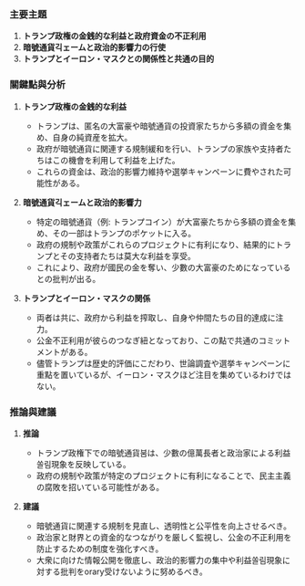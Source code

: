 ### 主要主題

1. **トランプ政権の金銭的な利益と政府資金の不正利用**
2. **暗號通貨긱ェームと政治的影響力の行使**
3. **トランプとイーロン・マスクとの関係性と共通の目的**

### 關鍵點與分析

1. **トランプ政権の金銭的な利益**
   - トランプは、匿名の大富豪や暗號通貨の投資家たちから多額の資金を集め、自身の純資産を拡大。
   - 政府が暗號通貨に関連する規制緩和を行い、トランプの家族や支持者たちはこの機會を利用して利益を上げた。
   - これらの資金は、政治的影響力維持や選挙キャンペーンに費やされた可能性がある。

2. **暗號通貨긱ェームと政治的影響力**
   - 特定の暗號通貨（例: トランプコイン）が大富豪たちから多額の資金を集め、その一部はトランプのポケットに入る。
   - 政府の規制や政策がこれらのプロジェクトに有利になり、結果的にトランプとその支持者たちは莫大な利益を享受。
   - これにより、政府が國民の金を奪い、少數の大富豪のためになっているとの批判が出る。

3. **トランプとイーロン・マスクの関係**
   - 両者は共に、政府から利益を搾取し、自身や仲間たちの目的達成に注力。
   - 公金不正利用が彼らのつなぎ紐となっており、この點で共通のコミットメントがある。
   - 儘管トランプは歴史的評価にこだわり、世論調査や選挙キャンペーンに重點を置いているが、イーロン・マスクほど注目を集めているわけではない。

### 推論與建議

1. **推論**
   - トランプ政権下での暗號通貨붐は、少數の億萬長者と政治家による利益쏠림現象を反映している。
   - 政府の規制や政策が特定のプロジェクトに有利になることで、民主主義の腐敗を招いている可能性がある。

2. **建議**
   - 暗號通貨に関連する規制を見直し、透明性と公平性を向上させるべき。
   - 政治家と財界との資金的なつながりを厳しく監視し、公金の不正利用を防止するための制度を強化すべき。
   - 大衆に向けた情報公開を徹底し、政治的影響力の集中や利益쏠림現象に対する批判をorary受けないように努めるべき。